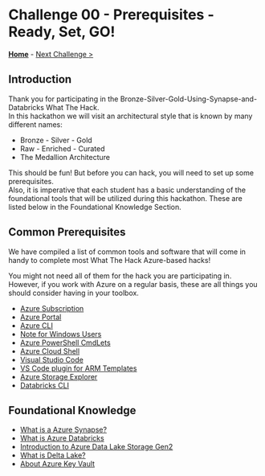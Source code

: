# Challenge 00 - Prerequisites - Ready, Set, GO!

**[Home](../README.md)** - [Next Challenge >](./Challenge-01.md)

## Introduction

Thank you for participating in the Bronze-Silver-Gold-Using-Synapse-and-Databricks What The Hack.  
In this hackathon we will visit an architectural style that is known by many different names:
- Bronze - Silver - Gold
- Raw - Enriched - Curated
- The Medallion Architecture
  
This should be fun! But before you can hack, you will need to set up some prerequisites.  
Also, it is imperative that each student has a basic understanding of the foundational tools that will be utilized during this hackathon.  These are listed below in the Foundational Knowledge Section.

## Common Prerequisites

We have compiled a list of common tools and software that will come in handy to complete most What The Hack Azure-based hacks!

You might not need all of them for the hack you are participating in. However, if you work with Azure on a regular basis, these are all things you should consider having in your toolbox.

- [Azure Subscription](../../000-HowToHack/WTH-Common-Prerequisites.md#azure-subscription)
- [Azure Portal](../../000-HowToHack/WTH-Common-Prerequisites.md#azure-portal)
- [Azure CLI](../../000-HowToHack/WTH-Common-Prerequisites.md#azure-cli)
- [Note for Windows Users](../../000-HowToHack/WTH-Common-Prerequisites.md#note-for-windows-users)
- [Azure PowerShell CmdLets](../../000-HowToHack/WTH-Common-Prerequisites.md#azure-powershell-cmdlets)
- [Azure Cloud Shell](../../000-HowToHack/WTH-Common-Prerequisites.md#azure-cloud-shell)
- [Visual Studio Code](../../000-HowToHack/WTH-Common-Prerequisites.md#visual-studio-code)
- [VS Code plugin for ARM Templates](../../000-HowToHack/WTH-Common-Prerequisites.md#visual-studio-code-plugins-for-arm-templates)
- [Azure Storage Explorer](../../000-HowToHack/WTH-Common-Prerequisites.md#azure-storage-explorer)
- [Databricks CLI](https://learn.microsoft.com/en-us/azure/databricks/dev-tools/cli/)


## Foundational Knowledge

- [What is a Azure Synapse?](https://learn.microsoft.com/en-us/azure/synapse-analytics/overview-what-is)
- [What is Azure Databricks](https://learn.microsoft.com/en-us/azure/databricks/introduction/)
- [Introduction to Azure Data Lake Storage Gen2](https://learn.microsoft.com/en-us/azure/storage/blobs/data-lake-storage-introduction)
- [What is Delta Lake?](https://learn.microsoft.com/en-us/azure/databricks/delta/)
- [About Azure Key Vault](https://learn.microsoft.com/en-us/azure/key-vault/general/overview)
